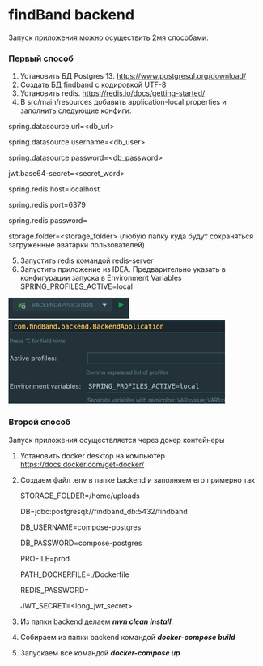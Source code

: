 # findBand backend

Запуск приложения можно осуществить 2мя способами:

### Первый способ

1. Установить БД Postgres 13. https://www.postgresql.org/download/
2. Создать БД findband с кодировкой UTF-8
3. Установить redis. https://redis.io/docs/getting-started/
4. В src/main/resources добавить application-local.properties и заполнить следующие конфиги:

spring.datasource.url=<db_url>

spring.datasource.username=<db_user>

spring.datasource.password=<db_password>

jwt.base64-secret=<secret_word>

spring.redis.host=localhost

spring.redis.port=6379

spring.redis.password=

storage.folder=<storage_folder> (любую папку куда будут сохраняться загруженные аватарки пользователей)

5. Запустить redis командой redis-server
6. Запустить приложение из IDEA. Предварительно указать в конфигурации запуска в Environment Variables SPRING_PROFILES_ACTIVE=local

![img.png](img.png) ![img_1.png](img_1.png)

### Второй способ

Запуск приложения осуществляется через докер контейнеры

1. Установить docker desktop на компьютер https://docs.docker.com/get-docker/
2. Создаем файл .env в папке backend и заполняем его примерно так

   STORAGE_FOLDER=/home/uploads

   DB=jdbc:postgresql://findband_db:5432/findband

   DB_USERNAME=compose-postgres

   DB_PASSWORD=compose-postgres

   PROFILE=prod

   PATH_DOCKERFILE=./Dockerfile

   REDIS_PASSWORD=

   JWT_SECRET=<long_jwt_secret>
3. Из папки backend делаем _**mvn clean install**_.
4. Собираем из папки backend командой _**docker-compose build**_
5. Запускаем все командой _**docker-compose up**_